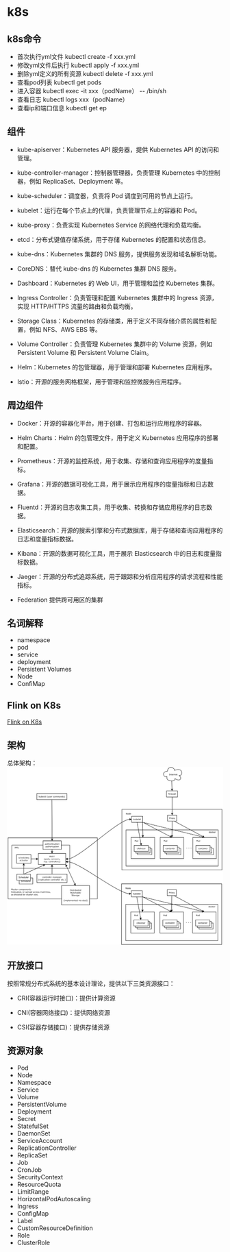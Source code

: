 # k8s
## k8s命令
* 首次执行yml文件 kubectl create -f xxx.yml
* 修改yml文件后执行 kubectl apply -f xxx.yml
* 删除yml定义的所有资源 kubectl delete -f xxx.yml
* 查看pod列表 kubectl get pods
* 进入容器 kubectl exec -it xxx（podName） -- /bin/sh
* 查看日志 kubectl logs xxx（podName）
* 查看ip和端口信息 kubectl get ep
## 组件
* kube-apiserver：Kubernetes API 服务器，提供 Kubernetes API 的访问和管理。

* kube-controller-manager：控制器管理器，负责管理 Kubernetes 中的控制器，例如 ReplicaSet、Deployment 等。

* kube-scheduler：调度器，负责将 Pod 调度到可用的节点上运行。

* kubelet：运行在每个节点上的代理，负责管理节点上的容器和 Pod。

* kube-proxy：负责实现 Kubernetes Service 的网络代理和负载均衡。

* etcd：分布式键值存储系统，用于存储 Kubernetes 的配置和状态信息。

* kube-dns：Kubernetes 集群的 DNS 服务，提供服务发现和域名解析功能。

* CoreDNS：替代 kube-dns 的 Kubernetes 集群 DNS 服务。

* Dashboard：Kubernetes 的 Web UI，用于管理和监控 Kubernetes 集群。

* Ingress Controller：负责管理和配置 Kubernetes 集群中的 Ingress 资源，实现 HTTP/HTTPS 流量的路由和负载均衡。

* Storage Class：Kubernetes 的存储类，用于定义不同存储介质的属性和配置，例如 NFS、AWS EBS 等。

* Volume Controller：负责管理 Kubernetes 集群中的 Volume 资源，例如 Persistent Volume 和 Persistent Volume Claim。

* Helm：Kubernetes 的包管理器，用于管理和部署 Kubernetes 应用程序。

* Istio：开源的服务网格框架，用于管理和监控微服务应用程序。

## 周边组件

* Docker：开源的容器化平台，用于创建、打包和运行应用程序的容器。

* Helm Charts：Helm 的包管理文件，用于定义 Kubernetes 应用程序的部署和配置。

* Prometheus：开源的监控系统，用于收集、存储和查询应用程序的度量指标。

* Grafana：开源的数据可视化工具，用于展示应用程序的度量指标和日志数据。

* Fluentd：开源的日志收集工具，用于收集、转换和存储应用程序的日志数据。

* Elasticsearch：开源的搜索引擎和分布式数据库，用于存储和查询应用程序的日志和度量指标数据。

* Kibana：开源的数据可视化工具，用于展示 Elasticsearch 中的日志和度量指标数据。

* Jaeger：开源的分布式追踪系统，用于跟踪和分析应用程序的请求流程和性能指标。

* Federation 提供跨可用区的集群


## 名词解释

* namespace
* pod
* service
* deployment
* Persistent Volumes
* Node
* ConfiMap

## Flink on K8s
[Flink on K8s](./FlinkonK8s.md)

## 架构

总体架构：
![img.png](../_static/k8s_struct.png)


## 开放接口

按照常规分布式系统的基本设计理论，提供以下三类资源接口：

- CRI(容器运行时接口)：提供计算资源

- CNI(容器网络接口)：提供网络资源
- CSI(容器存储接口)：提供存储资源

## 资源对象

- Pod
- Node
- Namespace
- Service
- Volume
- PersistentVolume
- Deployment
- Secret
- StatefulSet
- DaemonSet
- ServiceAccount
- ReplicationController
- ReplicaSet
- Job
- CronJob
- SecurityContext
- ResourceQuota
- LimitRange
- HorizontalPodAutoscaling
- Ingress
- ConfigMap
- Label
- CustomResourceDefinition
- Role
- ClusterRole


 








